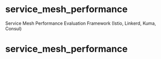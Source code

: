 # service_mesh_performance
Service Mesh Performance Evaluation Framework (Istio, Linkerd, Kuma, Consul)
# service_mesh_performance
